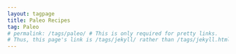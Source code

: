 ```yaml
---
layout: tagpage
title: Paleo Recipes
tag: Paleo
# permalink: /tags/paleo/ # This is only required for pretty links.
# Thus, this page's link is /tags/jekyll/ rather than /tags/jekyll.html
---
```

